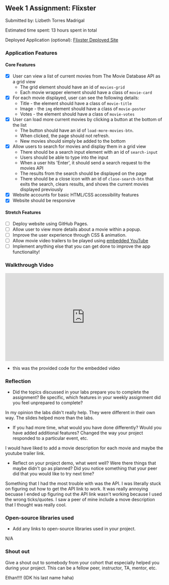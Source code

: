 ## Week 1 Assignment: Flixster

Submitted by: Lizbeth Torres Madrigal

Estimated time spent: 13 hours spent in total

Deployed Application (optional): [Flixster Deployed Site](ADD_LINK_HERE)

### Application Features

#### Core Features

- [X] User can view a list of current movies from The Movie Database API as a grid view
  - The grid element should have an id of `movies-grid`
  - Each movie wrapper element should have a class of `movie-card`
- [X] For each movie displayed, user can see the following details:
  - Title - the element should have a class of `movie-title`
  - Image - the `img` element should have a class of `movie-poster`
  - Votes - the element should have a class of `movie-votes`
- [X] User can load more current movies by clicking a button at the bottom of the list
  - The button should have an id of `load-more-movies-btn`.
  - When clicked, the page should not refresh.
  - New movies should simply be added to the bottom
- [X] Allow users to search for movies and display them in a grid view
  - There should be a search input element with an id of `search-input`
  - Users should be able to type into the input
  - When a user hits 'Enter', it should send a search request to the movies API
  - The results from the search should be displayed on the page
  - There should be a close icon with an id of `close-search-btn` that exits the search, clears results, and shows the current movies displayed previously
- [X] Website accounts for basic HTML/CSS accessibility features
- [X] Website should be responsive

#### Stretch Features

- [ ] Deploy website using GitHub Pages.
- [ ] Allow user to view more details about a movie within a popup.
- [ ] Improve the user experience through CSS & animation.
- [ ] Allow movie video trailers to be played using [embedded YouTube](https://support.google.com/youtube/answer/171780?hl=en)
- [ ] Implement anything else that you can get done to improve the app functionality!

### Walkthrough Video


<div style="position: relative; padding-bottom: 55.46875%; height: 0;"><iframe src="https://www.loom.com/embed/a02d14978f2847b286142ad1321832d5" frameborder="0" webkitallowfullscreen mozallowfullscreen allowfullscreen style="position: absolute; top: 0; left: 0; width: 100%; height: 100%;"></iframe></div>

- this was the provided code for the embedded video



### Reflection

- Did the topics discussed in your labs prepare you to complete the assignment? Be specific, which features in your weekly assignment did you feel unprepared to complete?

In my opinion the labs didn't really help. They were different in their own way. The slides helped more than the labs.

- If you had more time, what would you have done differently? Would you have added additional features? Changed the way your project responded to a particular event, etc.
  
I would have liked to add a movie description for each movie and maybe the youtube trailer link.

- Reflect on your project demo, what went well? Were there things that maybe didn't go as planned? Did you notice something that your peer did that you would like to try next time?

Something that I had the most trouble with was the API. I was literally stuck on figuring out how to get the API link to work. It was really annoying becuase I ended up figuring out the API link wasn't working because I used the wrong ticks/quotes. I saw a peer of mine include a move description that I thought was really cool. 

### Open-source libraries used

- Add any links to open-source libraries used in your project.

N/A

### Shout out

Give a shout out to somebody from your cohort that especially helped you during your project. This can be a fellow peer, instructor, TA, mentor, etc.

Ethan!!!! (IDK his last name haha)
